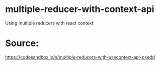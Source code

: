 # multiple-reducer-with-context-api
Using multiple reducers with react context 

# Source:
https://codesandbox.io/s/multiple-reducers-with-usecontext-api-psedd
